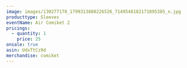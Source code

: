 ```yaml
---
image: images/130277178_1799313880226526_7149548182171895385_n.jpg
producttype: Sleeves
eventName: Air Comiket 2
pricings:
  - quantity: 1
    price: 25
onsale: true
asin: UdxTtCz9d
merchandise: comiket
---
```

